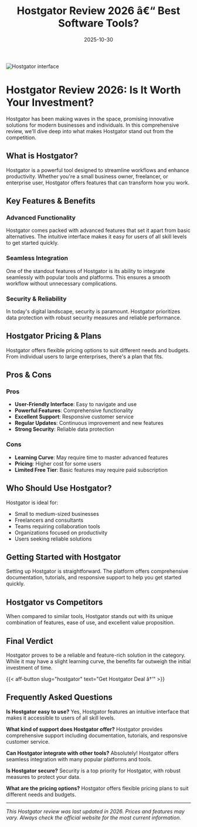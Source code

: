 ﻿---
title: "Hostgator Review 2026 â€“ Best Software Tools?"
date: 2025-10-30
draft: false
rating: 4.8
category: "Software Tools"
tags: ["software-tools", "review", "2026"]
description: "Comprehensive Hostgator review 2026. Discover if this  tool is the best choice for your needs."
keywords: "hostgator, Hostgator, review, software tools, 2026, best software tools"
image: "https://images.unsplash.com/photo-1555949963-aa79dcee981c?w=800&h=400&fit=crop&crop=center"
---

![Hostgator interface](https://images.unsplash.com/photo-1555949963-aa79dcee981c?w=800&h=400&fit=crop&crop=center)

# Hostgator Review 2026: Is It Worth Your Investment?

Hostgator has been making waves in the  space, promising innovative solutions for modern businesses and individuals. In this comprehensive review, we'll dive deep into what makes Hostgator stand out from the competition.

## What is Hostgator?

Hostgator is a powerful  tool designed to streamline workflows and enhance productivity. Whether you're a small business owner, freelancer, or enterprise user, Hostgator offers features that can transform how you work.

## Key Features & Benefits

### Advanced Functionality
Hostgator comes packed with advanced features that set it apart from basic alternatives. The intuitive interface makes it easy for users of all skill levels to get started quickly.

### Seamless Integration
One of the standout features of Hostgator is its ability to integrate seamlessly with popular tools and platforms. This ensures a smooth workflow without unnecessary complications.

### Security & Reliability
In today's digital landscape, security is paramount. Hostgator prioritizes data protection with robust security measures and reliable performance.

## Hostgator Pricing & Plans

Hostgator offers flexible pricing options to suit different needs and budgets. From individual users to large enterprises, there's a plan that fits.

## Pros & Cons

### Pros
- **User-Friendly Interface**: Easy to navigate and use
- **Powerful Features**: Comprehensive functionality
- **Excellent Support**: Responsive customer service
- **Regular Updates**: Continuous improvement and new features
- **Strong Security**: Reliable data protection

### Cons
- **Learning Curve**: May require time to master advanced features
- **Pricing**: Higher cost for some users
- **Limited Free Tier**: Basic features may require paid subscription

## Who Should Use Hostgator?

Hostgator is ideal for:
- Small to medium-sized businesses
- Freelancers and consultants
- Teams requiring collaboration tools
- Organizations focused on productivity
- Users seeking reliable  solutions

## Getting Started with Hostgator

Setting up Hostgator is straightforward. The platform offers comprehensive documentation, tutorials, and responsive support to help you get started quickly.

## Hostgator vs Competitors

When compared to similar tools, Hostgator stands out with its unique combination of features, ease of use, and excellent value proposition.

## Final Verdict

Hostgator proves to be a reliable and feature-rich solution in the  category. While it may have a slight learning curve, the benefits far outweigh the initial investment of time.

{{< aff-button slug="hostgator" text="Get Hostgator Deal â†’" >}}

## Frequently Asked Questions

**Is Hostgator easy to use?**
Yes, Hostgator features an intuitive interface that makes it accessible to users of all skill levels.

**What kind of support does Hostgator offer?**
Hostgator provides comprehensive support including documentation, tutorials, and responsive customer service.

**Can Hostgator integrate with other tools?**
Absolutely! Hostgator offers seamless integration with many popular platforms and tools.

**Is Hostgator secure?**
Security is a top priority for Hostgator, with robust measures to protect your data.

**What are the pricing options?**
Hostgator offers flexible pricing plans to suit different needs and budgets.

---

*This Hostgator review was last updated in 2026. Prices and features may vary. Always check the official website for the most current information.*
